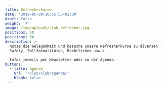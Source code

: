 ```yaml
---
title: Refresherkurse
date: '2019-05-09T16:55:53+02:00'
draft: false
weight: '7'
image: /img/uploads/club_refresher.jpg
positionx: 50
positiony: 50
description: >-
  Nutze die Gelegenheit und besuche unsere Refresherkurse zu diversen Themen wie
  Safety, Zollformalitäten, Rechtliches usw.\

  Infos jeweils per Newsletter oder in der Agenda.
buttons:
  - title: agenda
    url: '/club/club/agenda/'
    blank: false
---
```


